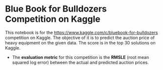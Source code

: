 # Blue Book for Bulldozers Competition on Kaggle

This notebook is for the https://www.kaggle.com/c/bluebook-for-bulldozers competition on Kaggle. The objective of it is to predict the auction price of heavy equipment on the given data. The score is in the top 30 solutions on Kaggle.

* The **evaluation metric** for this competition is the **RMSLE** (root mean squared log error) between the actual and predicted auction prices.
